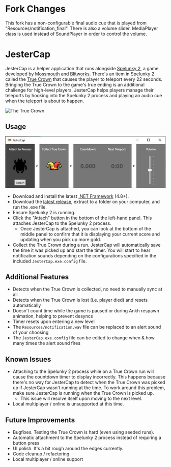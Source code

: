 # Fork Changes
This fork has a non-configurable final audio cue that is played from "Resources/notification_final". There is also a volume slider. MediaPlayer class is used instead of SoundPlayer in order to control the volume.

# JesterCap
JesterCap is a helper application that runs alongside [Spelunky 2](https://store.steampowered.com/app/418530/Spelunky_2/), a game developed by [Mossmouth](http://mossmouth.com/) and [Blitworks](https://www.blitworks.com/). There's an item in Spelunky 2 called the [True Crown](https://spelunky.fandom.com/wiki/The_True_Crown) that causes the player to teleport every 22 seconds. Bringing the True Crown to the game's true ending is an additional challenge for high-level players. JesterCap helps players manage their teleports by hooking into the Spelunky 2 process and playing an audio cue when the teleport is about to happen.

![The True Crown](/JesterCap/Resources/true_crown_icon.png "The True Crown from Spelunky 2")

## Usage
![JesterCap UI](/screencap.jpg "JesterCap UI")
* Download and install the latest [.NET Framework](https://dotnet.microsoft.com/download/dotnet-framework/) (4.8+).
* Download the [latest release](https://github.com/crashb/jestercap/releases/), extract to a folder on your computer, and run the .exe file.
* Ensure Spelunky 2 is running.
* Click the "Attach" button in the bottom of the left-hand panel. This attaches JesterCap to the Spelunky 2 process.
  * Once JesterCap is attached, you can look at the bottom of the middle panel to confirm that it is displaying your current score and updating when you pick up more gold.
* Collect the True Crown during a run. JesterCap will automatically save the time it was picked up and start the timer. You will start to hear notification sounds depending on the configurations specified in the included `JesterCap.exe.config` file.

## Additional Features
* Detects when the True Crown is collected, no need to manually sync at all
* Detects when the True Crown is lost (i.e. player died) and resets automatically
* Doesn't count time while the game is paused or during Ankh respawn animation, helping to prevent desyncs
* Timer resets upon entering a new level
* The `Resources/notification.wav` file can be replaced to an alert sound of your choosing
* The `JesterCap.exe.config` file can be edited to change when & how many times the alert sound fires

## Known Issues
* Attaching to the Spelunky 2 process while on a True Crown run will cause the countdown timer to display incorrectly. This happens because there's no way for JesterCap to detect when the True Crown was picked up if JesterCap wasn't running at the time. To work around this problem, make sure JesterCap is running when the True Crown is picked up.
  * This issue will resolve itself upon moving to the next level.
* Local multiplayer / online is unsupported at this time.

## Future Improvements
* Bugfixes. Testing the True Crown is hard (even using seeded runs).
* Automatic attachment to the Spelunky 2 process instead of requiring a button press
* UI polish. It's a bit rough around the edges currently.
* Code cleanup / refactoring
* Local multiplayer / online support
